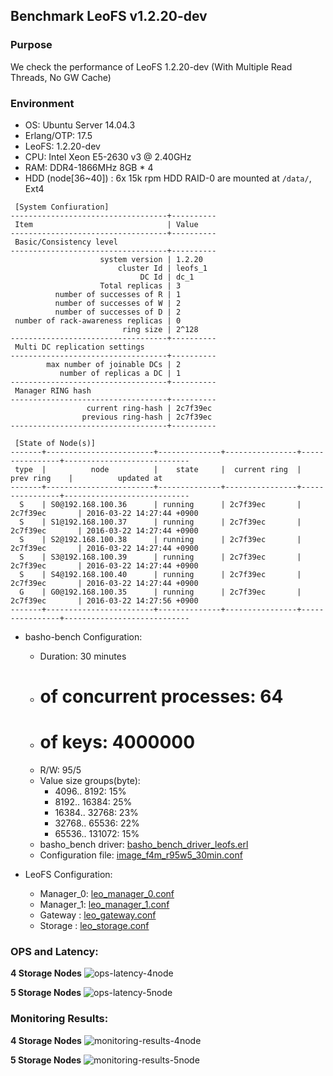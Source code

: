 ## Benchmark LeoFS v1.2.20-dev

### Purpose
We check the performance of LeoFS 1.2.20-dev (With Multiple Read Threads, No GW Cache) 

### Environment

* OS: Ubuntu Server 14.04.3
* Erlang/OTP: 17.5
* LeoFS: 1.2.20-dev
* CPU: Intel Xeon E5-2630 v3 @ 2.40GHz
* RAM: DDR4-1866MHz 8GB * 4
* HDD (node[36~40]) : 6x 15k rpm HDD RAID-0 are mounted at `/data/`, Ext4

```
 [System Confiuration]
-----------------------------------+----------
 Item                              | Value
-----------------------------------+----------
 Basic/Consistency level
-----------------------------------+----------
                    system version | 1.2.20
                        cluster Id | leofs_1
                             DC Id | dc_1
                    Total replicas | 3
          number of successes of R | 1
          number of successes of W | 2
          number of successes of D | 2
 number of rack-awareness replicas | 0
                         ring size | 2^128
-----------------------------------+----------
 Multi DC replication settings
-----------------------------------+----------
        max number of joinable DCs | 2
           number of replicas a DC | 1
-----------------------------------+----------
 Manager RING hash
-----------------------------------+----------
                 current ring-hash | 2c7f39ec
                previous ring-hash | 2c7f39ec
-----------------------------------+----------

 [State of Node(s)]
-------+------------------------+--------------+----------------+----------------+----------------------------
 type  |          node          |    state     |  current ring  |   prev ring    |          updated at
-------+------------------------+--------------+----------------+----------------+----------------------------
  S    | S0@192.168.100.36      | running      | 2c7f39ec       | 2c7f39ec       | 2016-03-22 14:27:44 +0900
  S    | S1@192.168.100.37      | running      | 2c7f39ec       | 2c7f39ec       | 2016-03-22 14:27:44 +0900
  S    | S2@192.168.100.38      | running      | 2c7f39ec       | 2c7f39ec       | 2016-03-22 14:27:44 +0900
  S    | S3@192.168.100.39      | running      | 2c7f39ec       | 2c7f39ec       | 2016-03-22 14:27:44 +0900
  S    | S4@192.168.100.40      | running      | 2c7f39ec       | 2c7f39ec       | 2016-03-22 14:27:44 +0900
  G    | G0@192.168.100.35      | running      | 2c7f39ec       | 2c7f39ec       | 2016-03-22 14:27:56 +0900
-------+------------------------+--------------+----------------+----------------+----------------------------

```

* basho-bench Configuration:
    * Duration: 30 minutes
    * # of concurrent processes: 64
    * # of keys: 4000000
    * R/W: 95/5
    * Value size groups(byte):
        *    4096..   8192: 15%
        *    8192..  16384: 25%
        *   16384..  32768: 23%
        *   32768..  65536: 22%
        *   65536.. 131072: 15%
    * basho_bench driver: [basho_bench_driver_leofs.erl](https://github.com/leo-project/basho_bench/blob/1.4/src/basho_bench_driver_leofs.erl)
    * Configuration file: [image_f4m_r95w5_30min.conf](image_f4m_r95w5_30min.conf)

* LeoFS Configuration:
    * Manager_0: [leo_manager_0.conf](conf/leo_manager_0.conf)
    * Manager_1: [leo_manager_1.conf](conf/leo_manager_1.conf)
    * Gateway  : [leo_gateway.conf](conf/leo_gateway_0.conf)
    * Storage  : [leo_storage.conf](conf/leo_storage_0.conf)

### OPS and Latency:
**4 Storage Nodes**
![ops-latency-4node](4nodes/summary.png)

**5 Storage Nodes**
![ops-latency-5node](5nodes/summary.png)

### Monitoring Results:
**4 Storage Nodes**
![monitoring-results-4node](4nodes/grafana.png)

**5 Storage Nodes**
![monitoring-results-5node](5nodes/grafana.png)
